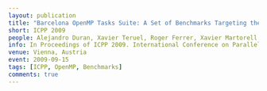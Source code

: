 ```yaml
---
layout: publication
title: "Barcelona OpenMP Tasks Suite: A Set of Benchmarks Targeting the Exploitation of Task Parallelism in OpenMP"
short: ICPP 2009
people: Alejandro Duran, Xavier Teruel, Roger Ferrer, Xavier Martorell and Eduard Ayguade
info: In Proceedings of ICPP 2009. International Conference on Parallel Processing (pp. 124-131)
venue: Vienna, Austria
event: 2009-09-15
tags: [ICPP, OpenMP, Benchmarks]
comments: true
---
```


